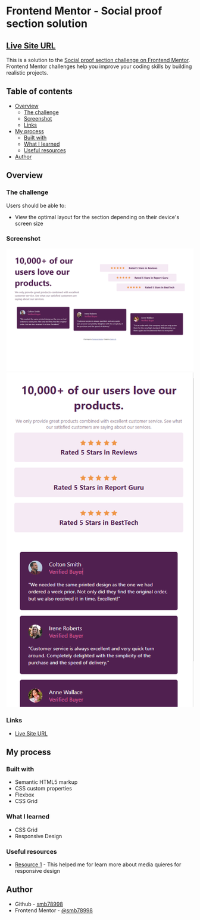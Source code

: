 # Frontend Mentor - Social proof section solution
## [Live Site URL](https://smb78998.github.io/p_fm_social-proof-section-master/)

This is a solution to the [Social proof section challenge on Frontend Mentor](https://www.frontendmentor.io/challenges/social-proof-section-6e0qTv_bA). Frontend Mentor challenges help you improve your coding skills by building realistic projects. 

## Table of contents

- [Overview](#overview)
  - [The challenge](#the-challenge)
  - [Screenshot](#screenshot)
  - [Links](#links)
- [My process](#my-process)
  - [Built with](#built-with)
  - [What I learned](#what-i-learned)
  - [Useful resources](#useful-resources)
- [Author](#author)


## Overview

### The challenge

Users should be able to:

- View the optimal layout for the section depending on their device's screen size

### Screenshot

<img src="screenshots/Screenshot.png" href="screenshots/Screenshot.png">
<img src="screenshots/ScreenshotMobile.png" href="screenshots/ScreenshotMobile.png">


### Links

- [Live Site URL](https://smb78998.github.io/p_fm_social-proof-section-master/)

## My process

### Built with

- Semantic HTML5 markup
- CSS custom properties
- Flexbox
- CSS Grid


### What I learned

- CSS Grid
- Responsive Design


### Useful resources

- [Resource 1](https://www.youtube.com/playlist?list=PL4cUxeGkcC9g9Vh9MAA-XKnfJsWZnPZFw) - This helped me for learn more about media quieres for responsive design



## Author

- Github - [smb78998](https://github.com/smb78998)
- Frontend Mentor - [@smb78998](https://www.frontendmentor.io/profile/smb78998)



